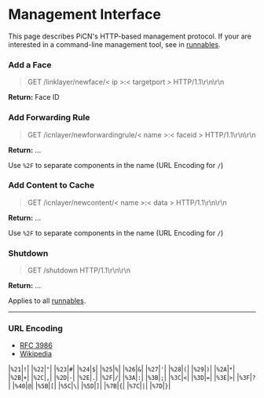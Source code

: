 # Management Interface

This page describes PiCN's HTTP-based management protocol. If your are interested in a command-line management tool, see in [runnables](runnables.md).



### Add a Face

> GET /linklayer/newface/< ip >:< targetport > HTTP/1.1\r\n\r\n

**Return:** Face ID



### Add Forwarding Rule

> GET /icnlayer/newforwardingrule/< name >:< faceid > HTTP/1.1\r\n\r\n

**Return:** ...

Use `%2F` to separate components in the name (URL Encoding for `/`)



### Add Content to Cache

> GET /icnlayer/newcontent/< name >:< data > HTTP/1.1\r\n\r\n

**Return:** ...

Use `%2F` to separate components in the name (URL Encoding for `/`)



### Shutdown

> GET /shutdown HTTP/1.1\r\n\r\n

**Return:** ...

Applies to all [runnables](runnables.md).

--- 

### URL Encoding

* [RFC 3986](https://tools.ietf.org/html/rfc3986)
* [Wikipedia](https://en.wikipedia.org/wiki/Percent-encoding)

|`%21`|`!`|
|`%22`|`"`|
|`%23`|`#`|
|`%24`|`$`|
|`%25`|`%`|
|`%26`|`&`|
|`%27`|`'`|
|`%28`|`(`|
|`%29`|`)`|
|`%2A`|`*`|
|`%2B`|`+`|
|`%2C`|`,`|
|`%2D`|`-`|
|`%2E`|`.`|
|`%2F`|`/`|
|`%3A`|`:`|
|`%3B`|`;`|
|`%3C`|`<`|
|`%3D`|`=`|
|`%3E`|`>`|
|`%3F`|`?`|
|`%40`|`@`|
|`%5B`|`[`|
|`%5C`|`\`|
|`%5D`|`]`|
|`%7B`|`{`|
|`%7C`|`|`|
|`%7D`|`}`|
